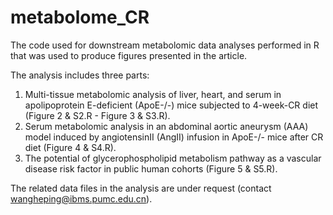 # metabolome_CR
The code used for downstream metabolomic data analyses performed in R that was used to produce figures presented in the article.

The analysis includes three parts:
1. Multi-tissue metabolomic analysis of liver, heart, and serum in apolipoprotein E-deficient (ApoE-/-) mice subjected to 4-week-CR diet (Figure 2 & S2.R - Figure 3 & S3.R). 
2. Serum metabolomic analysis in an abdominal aortic aneurysm (AAA) model induced by angiotensinII (AngII) infusion in ApoE-/- mice after CR diet (Figure 4 & S4.R). 
3. The potential of glycerophospholipid metabolism pathway as a vascular disease risk factor in public human cohorts (Figure 5 & S5.R).

The related data files in the analysis are under request (contact wangheping@ibms.pumc.edu.cn).
